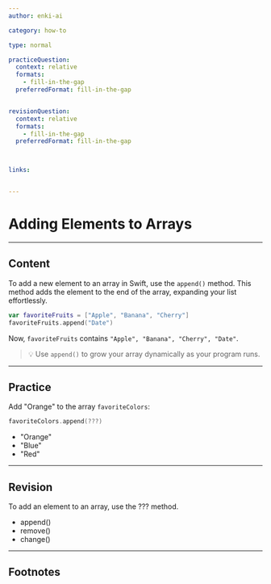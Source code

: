 ```yaml
---
author: enki-ai

category: how-to

type: normal

practiceQuestion:
  context: relative
  formats:
    - fill-in-the-gap
  preferredFormat: fill-in-the-gap


revisionQuestion:
  context: relative
  formats:
    - fill-in-the-gap
  preferredFormat: fill-in-the-gap



links:


---
```


# Adding Elements to Arrays

---
## Content

To add a new element to an array in Swift, use the `append()` method. This method adds the element to the end of the array, expanding your list effortlessly.

```swift
var favoriteFruits = ["Apple", "Banana", "Cherry"]
favoriteFruits.append("Date")
```

Now, `favoriteFruits` contains `"Apple", "Banana", "Cherry", "Date"`.

> 💡 Use `append()` to grow your array dynamically as your program runs.


---
## Practice

Add "Orange" to the array `favoriteColors`:

```swift
favoriteColors.append(???)
```

- "Orange"
- "Blue"
- "Red"


---
## Revision

To add an element to an array, use the ??? method.

- append()
- remove()
- change()


---
## Footnotes


